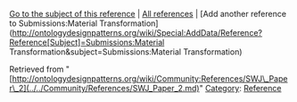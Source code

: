 [Go to the subject of this reference](../../Submissions/Material_Transformation.md "Submissions:Material Transformation") | [All references](../../Community/References.1.md "Community:References") | [Add another reference to Submissions:Material Transformation](http://ontologydesignpatterns.org/wiki/Special:AddData/Reference?Reference[Subject]=Submissions:Material Transformation&subject=Submissions:Material Transformation)


Retrieved from "[http://ontologydesignpatterns.org/wiki/Community:References/SWJ\_Paper\_2](../../Community/References/SWJ_Paper_2.md)"
 [Category](http://ontologydesignpatterns.org/wiki/Special:Categories "Special:Categories"): [Reference](../../Category/Reference.md "Category:Reference")